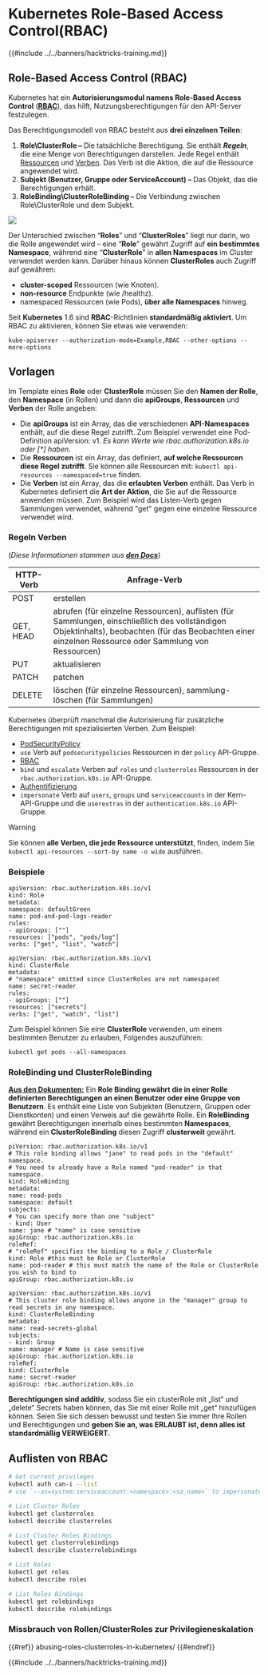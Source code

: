 # Kubernetes Role-Based Access Control(RBAC)

{{#include ../../banners/hacktricks-training.md}}

## Role-Based Access Control (RBAC)

Kubernetes hat ein **Autorisierungsmodul namens Role-Based Access Control** ([**RBAC**](https://kubernetes.io/docs/reference/access-authn-authz/rbac/)), das hilft, Nutzungsberechtigungen für den API-Server festzulegen.

Das Berechtigungsmodell von RBAC besteht aus **drei einzelnen Teilen**:

1. **Role\ClusterRole ­–** Die tatsächliche Berechtigung. Sie enthält _**Regeln**_, die eine Menge von Berechtigungen darstellen. Jede Regel enthält [Ressourcen](https://kubernetes.io/docs/reference/kubectl/overview/#resource-types) und [Verben](https://kubernetes.io/docs/reference/access-authn-authz/authorization/#determine-the-request-verb). Das Verb ist die Aktion, die auf die Ressource angewendet wird.
2. **Subjekt (Benutzer, Gruppe oder ServiceAccount) –** Das Objekt, das die Berechtigungen erhält.
3. **RoleBinding\ClusterRoleBinding –** Die Verbindung zwischen Role\ClusterRole und dem Subjekt.

![](https://www.cyberark.com/wp-content/uploads/2018/12/rolebiding_serviceaccount_and_role-1024x551.png)

Der Unterschied zwischen “**Roles**” und “**ClusterRoles**” liegt nur darin, wo die Rolle angewendet wird – eine “**Role**” gewährt Zugriff auf **ein** **bestimmtes** **Namespace**, während eine “**ClusterRole**” in **allen Namespaces** im Cluster verwendet werden kann. Darüber hinaus können **ClusterRoles** auch Zugriff auf gewähren:

- **cluster-scoped** Ressourcen (wie Knoten).
- **non-resource** Endpunkte (wie /healthz).
- namespaced Ressourcen (wie Pods), **über alle Namespaces** hinweg.

Seit **Kubernetes** 1.6 sind **RBAC**-Richtlinien **standardmäßig aktiviert**. Um RBAC zu aktivieren, können Sie etwas wie verwenden:
```
kube-apiserver --authorization-mode=Example,RBAC --other-options --more-options
```
## Vorlagen

Im Template eines **Role** oder **ClusterRole** müssen Sie den **Namen der Rolle**, den **Namespace** (in Rollen) und dann die **apiGroups**, **Ressourcen** und **Verben** der Rolle angeben:

- Die **apiGroups** ist ein Array, das die verschiedenen **API-Namespaces** enthält, auf die diese Regel zutrifft. Zum Beispiel verwendet eine Pod-Definition apiVersion: v1. _Es kann Werte wie rbac.authorization.k8s.io oder \[\*] haben_.
- Die **Ressourcen** ist ein Array, das definiert, **auf welche Ressourcen diese Regel zutrifft**. Sie können alle Ressourcen mit: `kubectl api-resources --namespaced=true` finden.
- Die **Verben** ist ein Array, das die **erlaubten Verben** enthält. Das Verb in Kubernetes definiert die **Art der Aktion**, die Sie auf die Ressource anwenden müssen. Zum Beispiel wird das Listen-Verb gegen Sammlungen verwendet, während "get" gegen eine einzelne Ressource verwendet wird.

### Regeln Verben

(_Diese Informationen stammen aus_ [_**den Docs**_](https://kubernetes.io/docs/reference/access-authn-authz/authorization/#determine-the-request-verb))

| HTTP-Verb | Anfrage-Verb                                                                                                                                                  |
| --------- | ------------------------------------------------------------------------------------------------------------------------------------------------------------- |
| POST      | erstellen                                                                                                                                                    |
| GET, HEAD | abrufen (für einzelne Ressourcen), auflisten (für Sammlungen, einschließlich des vollständigen Objektinhalts), beobachten (für das Beobachten einer einzelnen Ressource oder Sammlung von Ressourcen) |
| PUT       | aktualisieren                                                                                                                                               |
| PATCH     | patchen                                                                                                                                                      |
| DELETE    | löschen (für einzelne Ressourcen), sammlung-löschen (für Sammlungen)                                                                                       |

Kubernetes überprüft manchmal die Autorisierung für zusätzliche Berechtigungen mit spezialisierten Verben. Zum Beispiel:

- [PodSecurityPolicy](https://kubernetes.io/docs/concepts/policy/pod-security-policy/)
- `use` Verb auf `podsecuritypolicies` Ressourcen in der `policy` API-Gruppe.
- [RBAC](https://kubernetes.io/docs/reference/access-authn-authz/rbac/#privilege-escalation-prevention-and-bootstrapping)
- `bind` und `escalate` Verben auf `roles` und `clusterroles` Ressourcen in der `rbac.authorization.k8s.io` API-Gruppe.
- [Authentifizierung](https://kubernetes.io/docs/reference/access-authn-authz/authentication/)
- `impersonate` Verb auf `users`, `groups` und `serviceaccounts` in der Kern-API-Gruppe und die `userextras` in der `authentication.k8s.io` API-Gruppe.

> [!WARNING]
> Sie können **alle Verben, die jede Ressource unterstützt**, finden, indem Sie `kubectl api-resources --sort-by name -o wide` ausführen.

### Beispiele
```yaml:Role
apiVersion: rbac.authorization.k8s.io/v1
kind: Role
metadata:
namespace: defaultGreen
name: pod-and-pod-logs-reader
rules:
- apiGroups: [""]
resources: ["pods", "pods/log"]
verbs: ["get", "list", "watch"]
```

```yaml:ClusterRole
apiVersion: rbac.authorization.k8s.io/v1
kind: ClusterRole
metadata:
# "namespace" omitted since ClusterRoles are not namespaced
name: secret-reader
rules:
- apiGroups: [""]
resources: ["secrets"]
verbs: ["get", "watch", "list"]
```
Zum Beispiel können Sie eine **ClusterRole** verwenden, um einem bestimmten Benutzer zu erlauben, Folgendes auszuführen:
```
kubectl get pods --all-namespaces
```
### **RoleBinding und ClusterRoleBinding**

[**Aus den Dokumenten:**](https://kubernetes.io/docs/reference/access-authn-authz/rbac/#rolebinding-and-clusterrolebinding) Ein **Role Binding gewährt die in einer Rolle definierten Berechtigungen an einen Benutzer oder eine Gruppe von Benutzern**. Es enthält eine Liste von Subjekten (Benutzern, Gruppen oder Dienstkonten) und einen Verweis auf die gewährte Rolle. Ein **RoleBinding** gewährt Berechtigungen innerhalb eines bestimmten **Namespaces**, während ein **ClusterRoleBinding** diesen Zugriff **clusterweit** gewährt.
```yaml:RoleBinding
piVersion: rbac.authorization.k8s.io/v1
# This role binding allows "jane" to read pods in the "default" namespace.
# You need to already have a Role named "pod-reader" in that namespace.
kind: RoleBinding
metadata:
name: read-pods
namespace: default
subjects:
# You can specify more than one "subject"
- kind: User
name: jane # "name" is case sensitive
apiGroup: rbac.authorization.k8s.io
roleRef:
# "roleRef" specifies the binding to a Role / ClusterRole
kind: Role #this must be Role or ClusterRole
name: pod-reader # this must match the name of the Role or ClusterRole you wish to bind to
apiGroup: rbac.authorization.k8s.io
```

```yaml:ClusterRoleBinding
apiVersion: rbac.authorization.k8s.io/v1
# This cluster role binding allows anyone in the "manager" group to read secrets in any namespace.
kind: ClusterRoleBinding
metadata:
name: read-secrets-global
subjects:
- kind: Group
name: manager # Name is case sensitive
apiGroup: rbac.authorization.k8s.io
roleRef:
kind: ClusterRole
name: secret-reader
apiGroup: rbac.authorization.k8s.io
```
**Berechtigungen sind additiv**, sodass Sie ein clusterRole mit „list“ und „delete“ Secrets haben können, das Sie mit einer Rolle mit „get“ hinzufügen können. Seien Sie sich dessen bewusst und testen Sie immer Ihre Rollen und Berechtigungen und **geben Sie an, was ERLAUBT ist, denn alles ist standardmäßig VERWEIGERT.**

## **Auflisten von RBAC**
```bash
# Get current privileges
kubectl auth can-i --list
# use `--as=system:serviceaccount:<namespace>:<sa_name>` to impersonate a service account

# List Cluster Roles
kubectl get clusterroles
kubectl describe clusterroles

# List Cluster Roles Bindings
kubectl get clusterrolebindings
kubectl describe clusterrolebindings

# List Roles
kubectl get roles
kubectl describe roles

# List Roles Bindings
kubectl get rolebindings
kubectl describe rolebindings
```
### Missbrauch von Rollen/ClusterRoles zur Privilegieneskalation

{{#ref}}
abusing-roles-clusterroles-in-kubernetes/
{{#endref}}

{{#include ../../banners/hacktricks-training.md}}
